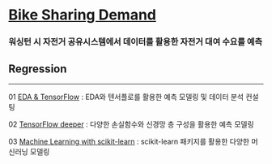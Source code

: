 # [Bike Sharing Demand](https://www.kaggle.com/c/bike-sharing-demand)

### 워싱턴 시 자전거 공유시스템에서 데이터를 활용한 자전거 대여 수요를 예측 

## **Regression**

----------------------------------------------------------------------------------------------------------------------------------

01 [EDA & TensorFlow](https://github.com/todagi/DataScience_with_Kaggle/blob/master/Bike%20Sharing%20Demand/Bike%20Sharing%20Demand%2001%20-%20EDA%20%26%20TensorFlow.ipynb) : EDA와 텐서플로를 활용한 예측 모델링 및 데이터 분석 컨설팅

02 [TensorFlow deeper](https://github.com/todagi/DataScience_with_Kaggle/blob/master/Bike%20Sharing%20Demand/Bike%20Sharing%20Demand%2002%20-%20TensorFlow%20deeper.ipynb) : 다양한 손실함수와 신경망 층 구성을 활용한 예측 모델링

03 [Machine Learning with scikit-learn](https://github.com/todagi/DataScience_with_Kaggle/blob/master/Bike%20Sharing%20Demand/Bike%20Sharing%20Demand%2003%20-%20Machine%20Learning%20with%20scikit-learn.ipynb) :  scikit-learn 패키지를 활용한 다양한 머신러닝 모델링

